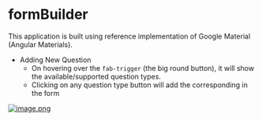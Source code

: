 # formBuilder

This application is built using reference implementation of Google Material (Angular Materials). 

 * Adding New Question
    * On hovering over the `fab-trigger` (the big round button), it will show the available/supported question types.
    * Clicking on any question type button will add the corresponding in the form

[![image.png](https://s1.postimg.org/2dy0ogngu7/image.png)](https://postimg.org/image/7b6hib18mz/)

